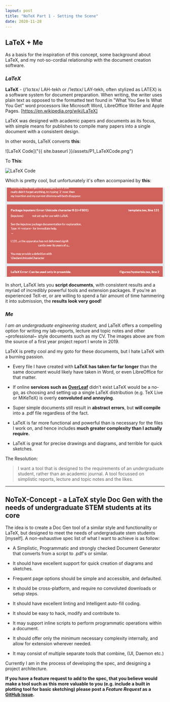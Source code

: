 ```yaml
---
layout: post
title: "NoTeX Part 1 - Setting the Scene"
date: 2020-11-28
---
```


## LaTeX + Me

As a basis for the inspiration of this concept, some background about LaTeX, and my not-so-cordial relationship with the document creation software.

### ***LaTeX***

**LaTeX** - (/ˈlɑːtɛx/ LAH-tekh or /ˈleɪtɛx/ LAY-tekh, often stylized as LATEX) is a software system for document preparation. When writing, the writer uses plain text as opposed to the formatted text found in "What You See Is What You Get" word processors like Microsoft Word, LibreOffice Writer and Apple Pages. [https://en.wikipedia.org/wiki/LaTeX]

LaTeX was designed with academic papers and documents as its focus, with simple means for publishes to compile many papers into a single document with a consistent design.

In other words, LaTeX converts **this**:

![LaTeX Code]("{{ site.baseurl }}/assets/P1_LaTeXCode.png")

To **This**:

![LaTeX Code](assets/P1_LaTeXOutput.png)

Which is pretty cool, but unfortunately it's often accompanied by **this**:

![Latex Error](../assets/P1_LaTeXError.png)

In short, LaTeX lets you **script documents**, with consistent results and a myriad of incredibly powerful tools and extension packages. If you're an experienced TeX-er, or are willing to spend a fair amount of time hammering it into submission, the **results look very good!**

### ***Me***

*I am an undergraduate engineering student,* and LaTeX offers a compelling option for writing my lab-reports, lecture and topic notes and other ~professional~ style documents such as my CV. The images above are from the source of a first year project report I wrote in 2019.

LaTeX is pretty cool and my goto for these documents, but I hate LaTeX with a burning passion.

- Every file I have created with **LaTeX has taken far far longer** than the same document would likely have taken in Word, or even LibreOffice for that matter.

- If online **services such as [OverLeaf](https://overleaf.com)** didn't exist LaTeX would be a no-go, as choosing and setting up a single LaTeX distribution (e.g. TeX Live or MiKeTeX) is overly **convoluted and annoying**.

- Super simple documents still result in **abstract errors**, but **will compile** into a .pdf file regardless of the fact.

- LaTeX is far more functional and powerful than is necessary for the files I work on, and hence includes **much greater complexity than I actually require.**

- LaTeX is great for precise drawings and diagrams, and terrible for quick sketches.

The Resolution:
> I want a tool that is designed to the requirements of an undergraduate student, rather than an academic journal. A tool focussed on simplistic reports, lecture and topic notes and the likes.

****

## NoTeX-Concept - a LaTeX style Doc Gen with the needs of undergraduate STEM students at its core

The idea is to create a Doc Gen tool of a similar style and functionality or LaTeX, but designed to meet the needs of undergraduate stem students [myself].
A non-exhaustive spec list of what I want to achieve is as follow:

- A Simplistic, Programmatic and strongly checked Document Generator that converts from a script to .pdf's or similar.

- It should have excellent support for quick creation of diagrams and sketches.

- Frequent page options should be simple and accessible, and defaulted.
  
- It should be cross-platform, and require no convoluted downloads or setup steps.

- It should have excellent linting and Intelligent auto-fill coding.

- It should be easy to hack, modify and contribute to.

- It may support inline scripts to perform programmatic operations within a document.

- It should offer only the minimum necessary complexity internally, and allow for extension wherever needed.

- It may consist of multiple separate tools that combine, (UI, Daemon etc.)

Currently I am in the process of developing the spec, and designing a project architecture.

**If you have a feature request to add to the spec, that you believe would make a tool such as this more valuable to you (e.g. include a built in plotting tool for basic sketching) please post a *Feature Request* as a [GitHub Issue](https://github.com/LukJA/NoTeX-Concept/issues).**


